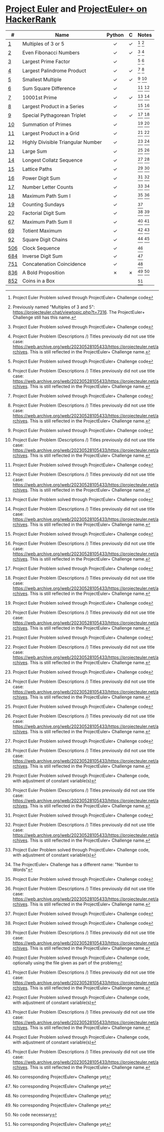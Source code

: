 [Project Euler](https://projecteuler.net) and
[ProjectEuler+ on HackerRank](https://www.hackerrank.com/contests/projecteuler)
===============================================================================

| #                                                        | Name                               | Python  |    C    | Notes     |
| -------------------------------------------------------- | ---------------------------------- | :-----: | :-----: | :-------- |
| [1](001%20-%20Multiples%20of%203%20or%205)               | Multiples of 3 or 5                | &check; | &check; | [^1] [^5] |
| [2](002%20-%20Even%20Fibonacci%20Numbers)                | Even Fibonacci Numbers             | &check; | &check; | [^1] [^6] |
| [3](003%20-%20Largest%20Prime%20Factor)                  | Largest Prime Factor               | &check; |         | [^1] [^6] |
| [4](004%20-%20Largest%20Palindrome%20Product)            | Largest Palindrome Product         | &check; | &check; | [^1] [^6] |
| [5](005%20-%20Smallest%20Multiple)                       | Smallest Multiple                  | &check; | &check; | [^1] [^6] |
| [6](006%20-%20Sum%20Square%20Difference)                 | Sum Square Difference              | &check; |         | [^1] [^6] |
| [7](007%20-%2010001st%20Prime)                           | 10001st Prime                      | &check; | &check; | [^1] [^6] |
| [8](008%20-%20Largest%20Product%20in%20a%20Series)       | Largest Product in a Series        | &check; |         | [^1] [^6] |
| [9](009%20-%20Special%20Pythagorean%20Triplet)           | Special Pythagorean Triplet        | &check; | &check; | [^1] [^6] |
| [10](010%20-%20Summation%20of%20Primes)                  | Summation of Primes                | &check; |         | [^1] [^6] |
| [11](011%20-%20Largest%20Product%20in%20a%20Grid)        | Largest Product in a Grid          | &check; |         | [^1] [^6] |
| [12](012%20-%20Highly%20Divisible%20Triangular%20Number) | Highly Divisible Triangular Number | &check; |         | [^1] [^6] |
| [13](013%20-%20Large%20Sum)                              | Large Sum                          | &check; |         | [^1] [^6] |
| [14](014%20-%20Longest%20Collatz%20Sequence)             | Longest Collatz Sequence           | &check; |         | [^1] [^6] |
| [15](015%20-%20Lattice%20Paths)                          | Lattice Paths                      | &check; |         | [^2] [^6] |
| [16](016%20-%20Power%20Digit%20Sum)                      | Power Digit Sum                    | &check; |         | [^1] [^6] |
| [17](017%20-%20Number%20Letter%20Counts)                 | Number Letter Counts               | &check; |         | [^2] [^7] |
| [18](018%20-%20Maximum%20Path%20Sum%20I)                 | Maximum Path Sum I                 | &check; |         | [^1] [^6] |
| [19](019%20-%20Counting%20Sundays)                       | Counting Sundays                   | &check; |         | [^1]      |
| [20](020%20-%20Factorial%20Digit%20Sum)                  | Factorial Digit Sum                | &check; |         | [^1] [^6] |
| [67](067%20-%20Maximum%20Path%20Sum%20II)                | Maximum Path Sum II                | &check; |         | [^3] [^6] |
| [69](069%20-%20Totient%20Maximum)                        | Totient Maximum                    | &check; |         | [^2] [^6] |
| [92](092%20-%20Square%20Digit%20Chains)                  | Square Digit Chains                | &check; |         | [^2] [^6] |
| [506](506%20-%20Clock%20Sequence)                        | Clock Sequence                     | &check; |         | [^4]      |
| [684](684%20-%20Inverse%20Digit%20Sum)                   | Inverse Digit Sum                  | &check; |         | [^4]      |
| [751](751%20-%20Concatenation%20Coincidence)             | Concatenation Coincidence          | &check; |         | [^4]      |
| [836](836%20-%20A%20Bold%20Proposition)                  | A Bold Proposition                 | &cross; | &cross; | [^4] [^8] |
| [852](852%20-%20Coins%20in%20a%20Box)                    | Coins in a Box                     |         |         | [^4]      |

[^1]: Project Euler Problem solved through ProjectEuler+ Challenge code
[^2]: Project Euler Problem solved through ProjectEuler+ Challenge code, with adjustment of constant variable(s)
[^3]: Project Euler Problem solved through ProjectEuler+ Challenge code, optionally using the file given as part of the problem
[^4]: No corresponding ProjectEuler+ Challenge yet
[^5]: Previously named "Multiples of 3 and 5": https://projecteuler.chat/viewtopic.php?t=7316.
      The ProjectEuler+ Challenge still has this name.
[^6]: Project Euler Problem (Descriptions /) Titles previously did not use title case:
      https://web.archive.org/web/20230528105433/https://projecteuler.net/archives.
      This is still reflected in the ProjectEuler+ Challenge name.
[^7]: The ProjectEuler+ Challenge has a different name: "Number to Words"
[^8]: No code necessary
